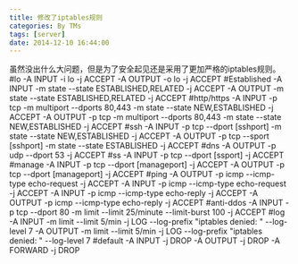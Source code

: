 ```yaml
---
title: 修改了iptables规则
categories: By TMs
tags: [server]
date: 2014-12-10 16:44:00
---
```


虽然没出什么大问题，但是为了安全起见还是采用了更加严格的iptables规则。
#lo
-A INPUT -i lo -j ACCEPT
-A OUTPUT -o lo -j ACCEPT
#Established
-A INPUT -m state --state ESTABLISHED,RELATED -j ACCEPT
-A OUTPUT -m state --state ESTABLISHED,RELATED -j ACCEPT
#http/https
-A INPUT -p tcp -m multiport --dports 80,443 -m state --state NEW,ESTABLISHED -j ACCEPT
-A OUTPUT -p tcp -m multiport --dports 80,443 -m state --state NEW,ESTABLISHED -j ACCEPT
#ssh
-A INPUT -p tcp --dport [sshport] -m state --state NEW,ESTABLISHED -j ACCEPT
-A OUTPUT -p tcp --sport [sshport]  -m state --state ESTABLISHED -j ACCEPT
#dns
-A OUTPUT -p udp --dport 53 -j ACCEPT
#ss
-A INPUT -p tcp --dport [ssport] -j ACCEPT
#manage
-A INPUT -p tcp --dport [manageport] -j ACCEPT
-A OUTPUT -p tcp --dport [manageport] -j ACCEPT
#ping
-A OUTPUT -p icmp --icmp-type echo-request -j ACCEPT
-A INPUT -p icmp --icmp-type echo-request -j ACCEPT
-A INPUT -p icmp --icmp-type echo-reply -j ACCEPT
-A OUTPUT -p icmp --icmp-type echo-reply -j ACCEPT
#anti-ddos
-A INPUT -p tcp --dport 80 -m limit --limit 25/minute --limit-burst 100 -j ACCEPT
#log
-A INPUT -m limit --limit 5/min -j LOG --log-prefix "iptables denied: " --log-level 7
-A OUTPUT -m limit --limit 5/min -j LOG --log-prefix "iptables denied: " --log-level 7
#default
-A INPUT -j DROP
-A OUTPUT -j DROP
-A FORWARD -j DROP
